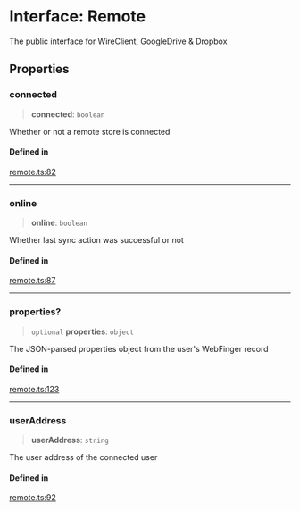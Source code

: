 # Interface: Remote

The public interface for WireClient, GoogleDrive & Dropbox

## Properties

### connected

> **connected**: `boolean`

Whether or not a remote store is connected

#### Defined in

[remote.ts:82](https://github.com/remotestorage/remotestorage.js/blob/6f00c54cc7f590233dcd3504f048d1df775bc754/src/remote.ts#L82)

***

### online

> **online**: `boolean`

Whether last sync action was successful or not

#### Defined in

[remote.ts:87](https://github.com/remotestorage/remotestorage.js/blob/6f00c54cc7f590233dcd3504f048d1df775bc754/src/remote.ts#L87)

***

### properties?

> `optional` **properties**: `object`

The JSON-parsed properties object from the user's WebFinger record

#### Defined in

[remote.ts:123](https://github.com/remotestorage/remotestorage.js/blob/6f00c54cc7f590233dcd3504f048d1df775bc754/src/remote.ts#L123)

***

### userAddress

> **userAddress**: `string`

The user address of the connected user

#### Defined in

[remote.ts:92](https://github.com/remotestorage/remotestorage.js/blob/6f00c54cc7f590233dcd3504f048d1df775bc754/src/remote.ts#L92)
